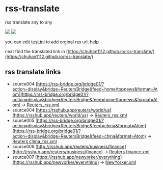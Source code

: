 # rss-translate

rss translate any to any

![](https://github.com/talengu/rss-translate/workflows/circle_translate/badge.svg)
![](https://github.com/talengu/rss-translate/workflows/Deploy/badge.svg)

you can edit [test.ini](https://github.com/talengu/rss-translate/edit/main/test.ini) to add orginal rss url. [help](https://github.com/talengu/rss-translate/issues/2)

next find the translated link in [https://chuhan1112.github.io/rss-translate/](https://chuhan1112.github.io/rss-translate/)


## rss translate links
 - source004 [https://rss-bridge.org/bridge01/?action=display&bridge=ReutersBridge&feed=home/topnews&format=Atom](https://rss-bridge.org/bridge01/?action=display&bridge=ReutersBridge&feed=home/topnews&format=Atom) -> [Reuters_rss.xml](rss/Reuters_rss.xml)
 - source004 [https://rsshub.app/reuters/world/us](https://rsshub.app/reuters/world/us) -> [Reuters_rss.xml](rss/Reuters_rss.xml)
 - source005 [https://rss-bridge.org/bridge01/?action=display&bridge=ReutersBridge&feed=china&format=Atom](https://rss-bridge.org/bridge01/?action=display&bridge=ReutersBridge&feed=china&format=Atom) -> [Reuters china_rss.xml](rss/Reuters%20china_rss.xml)
 - source006 [http://rsshub.app/reuters/business/finance](http://rsshub.app/reuters/business/finance) -> [Reuters finance.xml](rss/Reuters%20finance.xml)
 - source007 [https://rsshub.app/newyorker/everything](https://rsshub.app/newyorker/everything) -> [NewYorker.xml](rss/NewYorker.xml)
